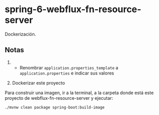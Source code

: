 # spring-6-webflux-fn-resource-server

Dockerización.

## Notas

1. - Renombrar `application.properties_template` a `application.properties` e indicar sus valores

2. Dockerizar este proyecto

Para construir una imagen, ir a la terminal, a la carpeta donde está este proyecto de webflux-fn-resource-server y ejecutar:

`./mvnw clean package spring-boot:build-image`